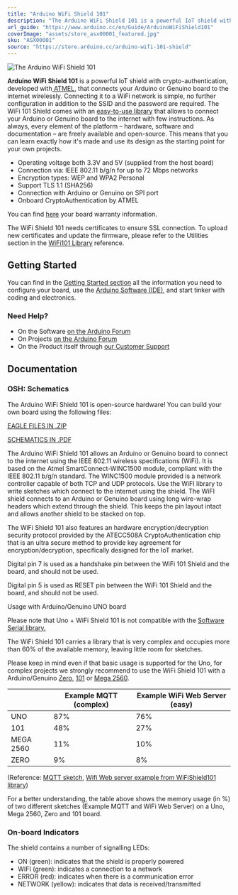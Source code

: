 ```yaml
---
title: "Arduino WiFi Shield 101"
description: "The Arduino WiFi Shield 101 is a powerful IoT shield with crypto-authentication which allows you to wirelessly connect your Arduino or Genuino with ease. This shield is perfect for your IoT projects!"
url_guide: "https://www.arduino.cc/en/Guide/ArduinoWiFiShield101"
coverImage: "assets/store_asx00001_featured.jpg"
sku: "ASX00001"
source: "https://store.arduino.cc/arduino-wifi-101-shield"
---
```


![The Arduino WiFi Shield 101](./assets/store_asx00001_featured.jpg)

**Arduino WiFi Shield 101** is a powerful IoT shield with crypto-authentication, developed with[ ATMEL](http://www.atmel.com/), that connects your Arduino or Genuino board to the internet wirelessly. Connecting it to a WiFi network is simple, no further configuration in addition to the SSID and the password are required. The WiFi 101 Shield comes with an [easy-to-use library](https://www.arduino.cc/en/Reference/WiFi101) that allows to connect your Arduino or Genuino board to the internet with few instructions. As always, every element of the platform – hardware, software and documentation – are freely available and open-source. This means that you can learn exactly how it's made and use its design as the starting point for your own projects.

* Operating voltage both 3.3V and 5V (supplied from the host board)
* Connection via: IEEE 802.11 b/g/n for up to 72 Mbps networks
* Encryption types: WEP and WPA2 Personal
* Support TLS 1.1 (SHA256)
* Connection with Arduino or Genuino on SPI port
* Onboard CryptoAuthentication by ATMEL

You can find [here](https://www.arduino.cc/en/Main/warranty) your board warranty information.

The WiFi Shield 101 needs certificates to ensure SSL connection. To upload new certificates and update the firmware, please refer to the Utilities section in the [WiFi101 Library](https://arduino.cc/en/Reference/WiFi101) reference.

## Getting Started

You can find in the [Getting Started section](https://www.arduino.cc/en/Guide/HomePage) all the information you need to configure your board, use the [Arduino Software (IDE)](https://www.arduino.cc/en/Main/Software), and start tinker with coding and electronics.

### Need Help?

* On the Software [on the Arduino Forum](https://forum.arduino.cc/index.php?board=100.0)
* On Projects [on the Arduino Forum](https://forum.arduino.cc/index.php?board=3.0)
* On the Product itself through [our Customer Support](https://support.arduino.cc/hc)

## Documentation

### OSH: Schematics

The Arduino WiFi Shield 101 is open-source hardware! You can build your own board using the following files:

[EAGLE FILES IN .ZIP](https://www.arduino.cc/en/uploads/Main/ArduinoWiFiShield101.zip)

[SCHEMATICS IN .PDF](https://www.arduino.cc/en/uploads/Main/Arduino-WiFi101-schematic.pdf)

The Arduino WiFi Shield 101 allows an Arduino or Genuino board to connect to the internet using the IEEE 802.11 wireless specifications (WiFi). It is based on the Atmel SmartConnect-WINC1500 module, compliant with the IEEE 802.11 b/g/n standard. The WINC1500 module provided is a network controller capable of both TCP and UDP protocols. Use the WiFI library to write sketches which connect to the internet using the shield. The WiFI shield connects to an Arduino or Genuino board using long wire-wrap headers which extend through the shield. This keeps the pin layout intact and allows another shield to be stacked on top.

The WiFi Shield 101 also features an hardware encryption/decryption security protocol provided by the ATECC508A CryptoAuthentication chip that is an ultra secure method to provide key agreement for encryption/decryption, specifically designed for the IoT market.

Digital pin 7 is used as a handshake pin between the WiFi 101 Shield and the board, and should not be used.

Digital pin 5 is used as RESET pin between the WiFi 101 Shield and the board, and should not be used.

Usage with Arduino/Genuino UNO board

Please note that Uno + WiFi Shield 101 is not compatible with the [Software Serial library.](https://www.arduino.cc/en/Reference/SoftwareSerial)

The WiFi Shield 101 carries a library that is very complex and occupies more than 60% of the available memory, leaving little room for sketches.

Please keep in mind even if that basic usage is supported for the Uno, for complex projects we strongly recommend to use the WiFi Shield 101 with a Arduino/Genuino [Zero](https://www.arduino.cc/en/Main/ArduinoBoardZero), [101](https://www.arduino.cc/en/Main/ArduinoBoard101) or [Mega 2560](https://www.arduino.cc/en/Main/ArduinoBoardMega2560).

|           | Example MQTT (complex) | Example WiFi Web Server (easy) |
| --------- | ---------------------- | ------------------------------ |
| UNO       | 87%                    | 76%                            |
| 101       | 48%                    | 27%                            |
| MEGA 2560 | 11%                    | 10%                            |
| ZERO      | 9%                     | 8%                             |

(Reference: [MQTT sketch](https://cloud.arduino.cc/#/), [Wifi Web server example from WiFiShield101 library](https://www.arduino.cc/en/Tutorial/Wifi101WiFiWebServer))

For a better understanding, the table above shows the memory usage (in %) of two different sketches (Example MQTT and WiFi Web Server) on a Uno, Mega 2560, Zero and 101 board.

### On-board Indicators

The shield contains a number of signalling LEDs:

* ON (green): indicates that the shield is properly powered
* WIFI (green): indicates a connection to a network
* ERROR (red): indicates when there is a communication error
* NETWORK (yellow): indicates that data is received/transmitted